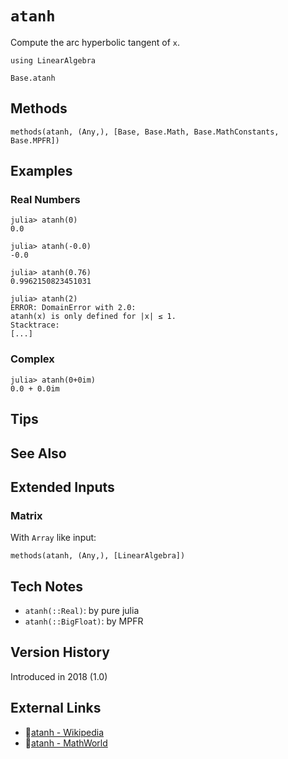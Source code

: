 # `atanh`

Compute the arc hyperbolic tangent of `x`.

```@setup repl_only
using LinearAlgebra
```
```@docs
Base.atanh
```


## Methods

```@repl
methods(atanh, (Any,), [Base, Base.Math, Base.MathConstants, Base.MPFR])
```


## Examples

### Real Numbers
```jldoctest
julia> atanh(0)
0.0

julia> atanh(-0.0)
-0.0

julia> atanh(0.76)
0.9962150823451031

julia> atanh(2)
ERROR: DomainError with 2.0:
atanh(x) is only defined for |x| ≤ 1.
Stacktrace:
[...]
```

### Complex
```jldoctest
julia> atanh(0+0im)
0.0 + 0.0im
```

## Tips


## See Also



## Extended Inputs

### Matrix
With `Array` like input:
```@repl repl_only
methods(atanh, (Any,), [LinearAlgebra])
```


## Tech Notes

- `atanh(::Real)`: by pure julia
- `atanh(::BigFloat)`: by MPFR


## Version History

Introduced in 2018 (1.0)


## External Links
- 🔗[atanh - Wikipedia](https://en.wikipedia.org/wiki/ )
- 🔗[atanh - MathWorld](https://mathworld.wolfram.com/ )

